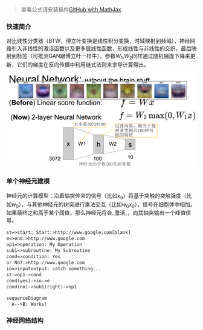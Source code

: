 > 查看公式请安装插件[GitHub with MathJax](https://chrome.google.com/webstore/detail/github-with-mathjax/ioemnmodlmafdkllaclgeombjnmnbima)

### 快速简介
对比线性分类器（BTW，傅立叶变换是线性积分变换，时域映射到频域），神经网络引入非线性的激活函数以及更多层线性函数，形成线性与非线性的交织，最后映射到标签（可推测GAN跟傅立叶一样牛）。参数$W_1$,$W_2$同样通过随机梯度下降来更新，它们的梯度在反向传播中利用链式法则来求导计算得出。

![线性分类VS神经网络](image/线性分类VS神经网络.png)

### 单个神经元建模
神经元的计算模型：沿着轴突传来的信号（比如$x_0$）将基于突触的突触强度（比如$w_0$），与其他神经元的树突进行乘法交互（比如$w_0x_0$），信号在细胞体中相加。如果最终之和高于某个阈值，那么神经元将会_激活_，向其轴突输出一个峰值信号。

```flow
st=>start: Start:>http://www.google.com[blank]
e=>end:>http://www.google.com
op1=>operation: My Operation
sub1=>subroutine: My Subroutine
cond=>condition: Yes
or No?:>http://www.google.com
io=>inputoutput: catch something...
st->op1->cond
cond(yes)->io->e
cond(no)->sub1(right)->op1
```

```mermaid
sequenceDiagram
  A-->B: Works!
```

### 神经网络结构

